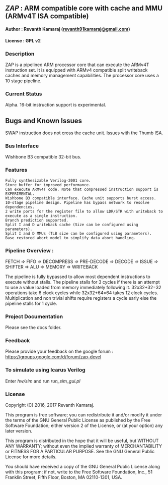 ## *ZAP* : ARM compatible core with cache and MMU (ARMv4T ISA compatible)

#### Author        : Revanth Kamaraj (revanth91kamaraj@gmail.com)
#### License       : GPL v2

### Description 

ZAP is a pipelined ARM processor core that can execute the ARMv4T instruction
set. It is equipped with ARMv4 compatible split writeback caches and memory 
management capabilities. The processor core uses a 10 stage pipeline.

### Current Status 

Alpha. 16-bit instruction support is experimental.

## Bugs and Known Issues

SWAP instruction does not cross the cache unit.
Issues with the Thumb ISA.

### Bus Interface 
 
Wishbone B3 compatible 32-bit bus.

### Features 

    Fully synthesizable Verilog-2001 core.    
    Store buffer for improved performance.    
    Can execute ARMv4T code. Note that compressed instruction support is EXPERIMENTAL.
    Wishbone B3 compatible interface. Cache unit supports burst access.
    10-stage pipeline design. Pipeline has bypass network to resolve dependencies.
    2 write ports for the register file to allow LDR/STR with writeback to execute as a single instruction.
    Branch prediction supported.
    Split I and D writeback cache (Size can be configured using parameters).
    Split I and D MMUs (TLB size can be configured using parameters).
    Base restored abort model to simplify data abort handling.

### Pipeline Overview :

FETCH => FIFO => DECOMPRESS => PRE-DECODE => DECODE => ISSUE => SHIFTER => ALU => MEMORY => WRITEBACK

The pipeline is fully bypassed to allow most dependent instructions to execute 
without stalls. The pipeline stalls for 3 cycles if there is an attempt to 
use a value loaded from memory immediately following it. 32x32+32=32 
operations take 6 clock cycles while 32x32+64=64 takes 12 clock cycles. 
Multiplication and non trivial shifts require registers a cycle early else 
the pipeline stalls for 1 cycle.

### Project Documentation 

Please see the docs folder.

### Feedback 

Please provide your feedback on the google forum : https://groups.google.com/d/forum/zap-devel

### To simulate using Icarus Verilog 

Enter *hw/sim* and run *run_sim_gui.pl*

### License 

Copyright (C) 2016, 2017 Revanth Kamaraj.

This program is free software; you can redistribute it and/or
modify it under the terms of the GNU General Public License
as published by the Free Software Foundation; either version 2
of the License, or (at your option) any later version.

This program is distributed in the hope that it will be useful,
but WITHOUT ANY WARRANTY; without even the implied warranty of
MERCHANTABILITY or FITNESS FOR A PARTICULAR PURPOSE.  See the
GNU General Public License for more details.

You should have received a copy of the GNU General Public License
along with this program; if not, write to the Free Software
Foundation, Inc., 51 Franklin Street, Fifth Floor, Boston, MA  02110-1301, USA.


